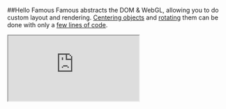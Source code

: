 ##Hello Famous
Famous abstracts the DOM &amp; WebGL, allowing you to do custom layout and rendering. [Centering objects](http://famous.org/learn/positioning.html) and [rotating](http://famous.org/learn/positioning.html#rotation) them can be done with only a [few lines of code](http://famous.org/learn/transitionables.html).
<iframe src='https://staging.famous.org/examples/index.html?block=hello-famous&detail=false&header=false' scrolling='no' class='code-block' allowtransparency='true'></iframe>
